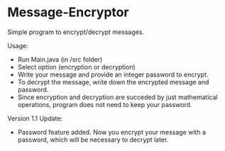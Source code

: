 # Message-Encryptor
 Simple program to encrypt/decrypt messages.
 
Usage:
- Run Main.java (in /src folder)
- Select option (encryption or decryption)
- Write your message and provide an integer password to encrypt.
- To decrypt the message, write down the encrypted message and password.
- Since encryption and decryption are succeded by just mathematical operations, program does not need to keep your password.

Version 1.1 Update:
- Password feature added. Now you encrypt your message with a password, which will be necessary to decrypt later.
